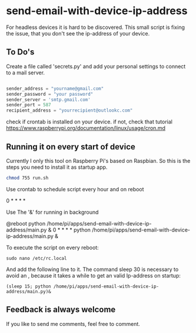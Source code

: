# send-email-with-device-ip-address

For headless devices it is hard to be discovered. This small script is fixing the issue, that you don't see the ip-address of your device. 

## To Do's

Create a file called 'secrets.py' and add your personal settings to connect to a mail server. 

``` Python

sender_address = "yourname@gmail.com"
sender_password = "your password"
sender_server = 'smtp.gmail.com'
sender_port = 587
recipient_address = "yourrecipient@outlookc.com"

``` 

check if crontab is installed on your device. 
if not, check that tutorial https://www.raspberrypi.org/documentation/linux/usage/cron.md


## Running it on every start of device

Currently I only this tool on Raspberry Pi's based on Raspbian. So this is the steps you need to install it as startup app. 

``` bash
chmod 755 run.sh
```

Use crontab to schedule script every hour and on reboot

0 * * * * 

Use The '&' for running in background

@reboot python /home/pi/apps/send-email-with-device-ip-address/main.py & 
0 * * * * python /home/pi/apps/send-email-with-device-ip-address/main.py & 

To execute the script on every reboot:

``` shell
sudo nano /etc/rc.local 
``` 
And add the following line to it. The command sleep 30 is necessary to avoid an , because it takes a while to get an valid Ip-address on startup:

``` shell
(sleep 15; python /home/pi/apps/send-email-with-device-ip-address/main.py)&
```

## Feedback is always welcome

If you like to send me comments, feel free to comment.